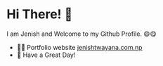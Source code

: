 # Hi There! 👋

I am Jenish and Welcome to my Github Profile. 😄😋  
- 👩‍💻 Portfolio website [jenishtwayana.com.np](https://jenishtwayana.com.np/)
- 🌻 Have a Great Day!

